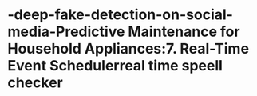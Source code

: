 # -deep-fake-detection-on-social-media-Predictive Maintenance for Household Appliances:7. Real-Time Event Schedulerreal time speell checker
